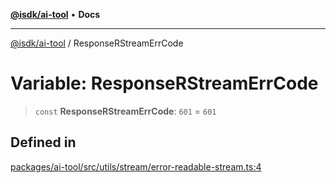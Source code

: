 [**@isdk/ai-tool**](../README.md) • **Docs**

***

[@isdk/ai-tool](../globals.md) / ResponseRStreamErrCode

# Variable: ResponseRStreamErrCode

> `const` **ResponseRStreamErrCode**: `601` = `601`

## Defined in

[packages/ai-tool/src/utils/stream/error-readable-stream.ts:4](https://github.com/isdk/ai-tool.js/blob/5f9f0083c734722103ff5468e424b48c212a55f0/src/utils/stream/error-readable-stream.ts#L4)
